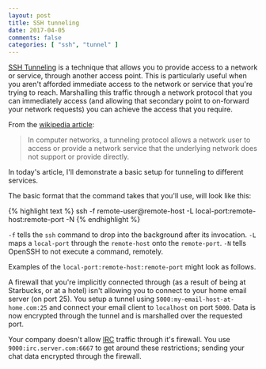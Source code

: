 ```yaml
---
layout: post
title: SSH tunneling
date: 2017-04-05
comments: false
categories: [ "ssh", "tunnel" ]
---
```


[SSH Tunneling](https://en.wikipedia.org/wiki/Tunneling_protocol) is a technique that allows you to provide access to a network or service, through another access point. This is particularly useful when you aren't afforded immediate access to the network or service that you're trying to reach. Marshalling this traffic through a network protocol that you can immediately access (and allowing that secondary point to on-forward your network requests) you can achieve the access that you require.

From the [wikipedia article](https://en.wikipedia.org/wiki/Tunneling_protocol):

> In computer networks, a tunneling protocol allows a network user to access or provide a network service that the underlying network does not support or provide directly. 

In today's article, I'll demonstrate a basic setup for tunneling to different services.

The basic format that the command takes that you'll use, will look like this:

{% highlight text %}
ssh -f remote-user@remote-host -L local-port:remote-host:remote-port -N
{% endhighlight %}

`-f` tells the `ssh` command to drop into the background after its invocation. `-L` maps a `local-port` through the `remote-host` onto the `remote-port`. `-N` tells OpenSSH to not execute a command, remotely.

Examples of the `local-port:remote-host:remote-port` might look as follows.

A firewall that you're implicitly connected through (as a result of being at Starbucks, or at a hotel) isn't allowing you to connect to your home email server (on port 25). You setup a tunnel using `5000:my-email-host-at-home.com:25` and connect your email client to `localhost` on port `5000`. Data is now encrypted through the tunnel and is marshalled over the requested port.

Your company doesn't allow [IRC](https://en.wikipedia.org/wiki/Internet_Relay_Chat) traffic through it's firewall. You use `9000:irc.server.com:6667` to get around these restrictions; sending your chat data encrypted through the firewall.


